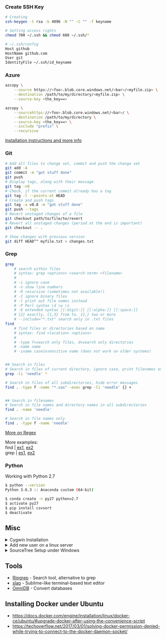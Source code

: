 
### Create SSH Key
```bash
# Creating
ssh-keygen -t rsa -b 4096 -N "" -C "" -f keyname

# Setting access rights
chmod 700 ~/.ssh && chmod 600 ~/.ssh/*

# ~/.ssh/config
Host github
HostName github.com
User git
IdentityFile ~/.ssh/id_keyname
```

### Azure
```bash
azcopy \
    --source https://<foo>.blob.core.windows.net/<bar>/<myfile.zip> \
    --destination /path/to/my/directory/<myfile.zip> \
    --source-key <the_key==>

azcopy \
    --sourcehttps://<foo>.blob.core.windows.net/<bar>/ \
    --destination /path/to/my/directory \
    --source-key <the_key==> \
    --include "prefix" \
    --recursive
```
[Installation instructions and more info](https://docs.microsoft.com/en-us/azure/storage/common/storage-use-azcopy-linux)

### Git
```bash
# Add all files to change set, commit and push the change set
git add -A
git commit -m "got stuff done"
git push
# Display tags, along with their message
git tag -n9
# Check, if the current commit already has a tag
git tag -l --points-at HEAD
# Create and push tags
git tag -a v0.8 -m "got stuff done"
git push --tags
# Revert unstaged changes of a file
git checkout path/to/file/to/revert
# Revert all unstaged changes (period at the end is important)
git checkout -- .

# Show changes with previous version
git diff HEAD^^ myfile.txt > changes.txt
```


### Grep
```bash
grep
    # search within files
    # syntax: grep <options> <search-term> <filename>
    #
    # -i ignore case
    # -n show line numbers
    # -R recursive (sometimes not available!)
    # -I ignore binary files
    # -l print out file names instead
    # -P Perl syntax \d \w \s
    # -E extended syntax [[:digit:]] [[:alpha:]] [[:space:]]
    # {2} exactly, {1,3} from to, {2,} two or more
    # --include="*.txt" search only in .txt files
find
    # find files or directories based on name 
    # syntax: find <location> <options>
    #
    # -type f=search only files, d=search only directories
    # -name name
    # -iname caseinsensitive name (does not work on older systems)


## Search in files
# Search in files of current directory, ignore case, print filenames only
grep -li 'needle' *

# Search in files of all subdirectories, hide error messages
find . -type f -name "*.sas" -exec grep -li 'needle' {} +


## Search in filenames
# Search in file names and directory names in all subdirectories
find . -name 'needle'

# Search in file names only
find . -type f -name 'needle'
```

[More on Regex](https://github.com/zeeshanu/learn-regex)

More examples:  
find | [ex1](http://www.binarytides.com/linux-find-command-examples/), [ex2](https://en.wikibooks.org/wiki/Guide_to_Unix/Commands/Finding_Files)  
grep | [ex1](http://www.robelle.com/smugbook/regexpr.html), [ex2](http://marvin.cs.uidaho.edu/Teaching/CS445/regex.html)

### Python

Working with Python 2.7
```bash
$ python --version
Python 3.6.3 :: Anaconda custom (64-bit)

$ conda create -n py27 python=2.7
$ activate py27
$ pip install csvsort
$ deactivate
```
## Misc

<details>
<summary>Cygwin Installation </summary>

Packages to install:
+ Archive/unzip
+ Archive/zip
+ Devel/git
+ Devel/make
+ Editors/nano
+ Net/openssh
+ Net/curl
+ Shells/bash-completion (adds autocompletion for makefiles)
+ Utils/chere ("console here" = context menu integration. after installation, run cygwin as admin and type 'chere -i -t mintty')
+ Web/wget

Telling cygwin the Python installation directory
```bash
echo "PATH=\$PATH:/cygdrive/c/Users/frohrer/AppData/Local/Continuum/anaconda3" >> ~/.bash_profile
source ~/.bash_profile
which python
```
</details>

<details>
<summary>Add new user on a linux server</summary>

### Add new user on server

*Create user*  

    useradd username
    passwd username

*Add this line to .bashrc*  

    export LANG=en_US.utf8

*Create directory in /share*  

    mkdir /share/username
    chmod 755 /share/username
    chmod +t /share/username
    chown username:username /share/username

</details>

<details>
<summary>SourceTree Setup under Windows</summary>

### Add SSH key in SourceTree

1.  Add/modify key in SourceTree

    Save in folder on hard drive
    Rename it to .ppk
    Import it via Tools -> Import...
    Save it again, overwriting the old key

1. Import it again in the SSH Agent
    
    Right click in the taskbar, Add key

1. Open a regular console (cmd.exe)

    "C:\Program Files (x86)\Atlassian\SourceTree\tools\putty\plink.exe" example.com
    Then press 'y'
    Then enter git (if asked for Login as:)

1. In SourceTree add repo:
    
    git@example.com:my_repo.git

1. Add user name and email
    Go to "Terminal" in SourceTree and enter
        git config --global user.email "you@example.com"
        git config --global user.name "Your Name"

</details>

## Tools

+ [Ripgrep](https://github.com/BurntSushi/ripgrep) - Search tool, alternative to grep
+ [slap](https://github.com/slap-editor/slap) - Sublime-like terminal-based text editor
+ [OmniDB](https://github.com/OmniDB/OmniDB) - Convert databases


## Installing Docker under Ubuntu

+ https://docs.docker.com/engine/installation/linux/docker-ce/ubuntu/#upgrade-docker-after-using-the-convenience-script
+ https://techoverflow.net/2017/03/01/solving-docker-permission-denied-while-trying-to-connect-to-the-docker-daemon-socket/



